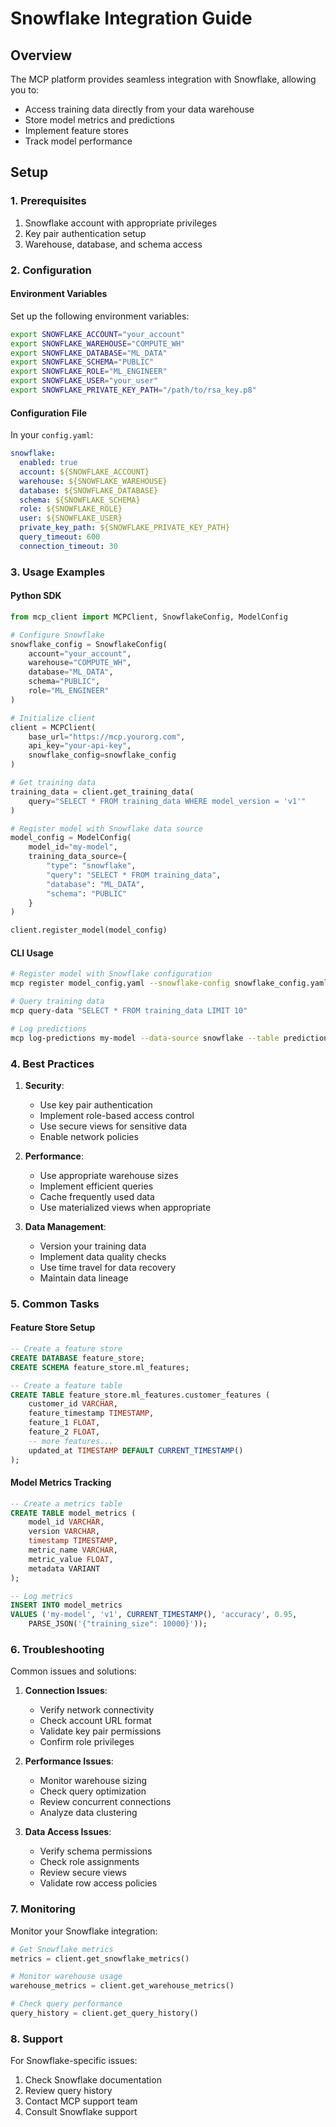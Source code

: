 # Snowflake Integration Guide

## Overview

The MCP platform provides seamless integration with Snowflake, allowing you to:
- Access training data directly from your data warehouse
- Store model metrics and predictions
- Implement feature stores
- Track model performance

## Setup

### 1. Prerequisites

1. Snowflake account with appropriate privileges
2. Key pair authentication setup
3. Warehouse, database, and schema access

### 2. Configuration

#### Environment Variables

Set up the following environment variables:

```bash
export SNOWFLAKE_ACCOUNT="your_account"
export SNOWFLAKE_WAREHOUSE="COMPUTE_WH"
export SNOWFLAKE_DATABASE="ML_DATA"
export SNOWFLAKE_SCHEMA="PUBLIC"
export SNOWFLAKE_ROLE="ML_ENGINEER"
export SNOWFLAKE_USER="your_user"
export SNOWFLAKE_PRIVATE_KEY_PATH="/path/to/rsa_key.p8"
```

#### Configuration File

In your `config.yaml`:

```yaml
snowflake:
  enabled: true
  account: ${SNOWFLAKE_ACCOUNT}
  warehouse: ${SNOWFLAKE_WAREHOUSE}
  database: ${SNOWFLAKE_DATABASE}
  schema: ${SNOWFLAKE_SCHEMA}
  role: ${SNOWFLAKE_ROLE}
  user: ${SNOWFLAKE_USER}
  private_key_path: ${SNOWFLAKE_PRIVATE_KEY_PATH}
  query_timeout: 600
  connection_timeout: 30
```

### 3. Usage Examples

#### Python SDK

```python
from mcp_client import MCPClient, SnowflakeConfig, ModelConfig

# Configure Snowflake
snowflake_config = SnowflakeConfig(
    account="your_account",
    warehouse="COMPUTE_WH",
    database="ML_DATA",
    schema="PUBLIC",
    role="ML_ENGINEER"
)

# Initialize client
client = MCPClient(
    base_url="https://mcp.yourorg.com",
    api_key="your-api-key",
    snowflake_config=snowflake_config
)

# Get training data
training_data = client.get_training_data(
    query="SELECT * FROM training_data WHERE model_version = 'v1'"
)

# Register model with Snowflake data source
model_config = ModelConfig(
    model_id="my-model",
    training_data_source={
        "type": "snowflake",
        "query": "SELECT * FROM training_data",
        "database": "ML_DATA",
        "schema": "PUBLIC"
    }
)

client.register_model(model_config)
```

#### CLI Usage

```bash
# Register model with Snowflake configuration
mcp register model_config.yaml --snowflake-config snowflake_config.yaml

# Query training data
mcp query-data "SELECT * FROM training_data LIMIT 10"

# Log predictions
mcp log-predictions my-model --data-source snowflake --table predictions
```

### 4. Best Practices

1. **Security**:
   - Use key pair authentication
   - Implement role-based access control
   - Use secure views for sensitive data
   - Enable network policies

2. **Performance**:
   - Use appropriate warehouse sizes
   - Implement efficient queries
   - Cache frequently used data
   - Use materialized views when appropriate

3. **Data Management**:
   - Version your training data
   - Implement data quality checks
   - Use time travel for data recovery
   - Maintain data lineage

### 5. Common Tasks

#### Feature Store Setup

```sql
-- Create a feature store
CREATE DATABASE feature_store;
CREATE SCHEMA feature_store.ml_features;

-- Create a feature table
CREATE TABLE feature_store.ml_features.customer_features (
    customer_id VARCHAR,
    feature_timestamp TIMESTAMP,
    feature_1 FLOAT,
    feature_2 FLOAT,
    -- more features...
    updated_at TIMESTAMP DEFAULT CURRENT_TIMESTAMP()
);
```

#### Model Metrics Tracking

```sql
-- Create a metrics table
CREATE TABLE model_metrics (
    model_id VARCHAR,
    version VARCHAR,
    timestamp TIMESTAMP,
    metric_name VARCHAR,
    metric_value FLOAT,
    metadata VARIANT
);

-- Log metrics
INSERT INTO model_metrics 
VALUES ('my-model', 'v1', CURRENT_TIMESTAMP(), 'accuracy', 0.95, 
    PARSE_JSON('{"training_size": 10000}'));
```

### 6. Troubleshooting

Common issues and solutions:

1. **Connection Issues**:
   - Verify network connectivity
   - Check account URL format
   - Validate key pair permissions
   - Confirm role privileges

2. **Performance Issues**:
   - Monitor warehouse sizing
   - Check query optimization
   - Review concurrent connections
   - Analyze data clustering

3. **Data Access Issues**:
   - Verify schema permissions
   - Check role assignments
   - Review secure views
   - Validate row access policies

### 7. Monitoring

Monitor your Snowflake integration:

```python
# Get Snowflake metrics
metrics = client.get_snowflake_metrics()

# Monitor warehouse usage
warehouse_metrics = client.get_warehouse_metrics()

# Check query performance
query_history = client.get_query_history()
```

### 8. Support

For Snowflake-specific issues:
1. Check Snowflake documentation
2. Review query history
3. Contact MCP support team
4. Consult Snowflake support 